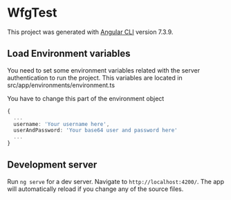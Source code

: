 # WfgTest

This project was generated with [Angular CLI](https://github.com/angular/angular-cli) version 7.3.9.

## Load Environment variables

You need to set some environment variables related with the server authentication to run the project. This variables are located in src/app/environments/environment.ts

You have to change this part of the environment object

```TypeScript
{
  ...
  username: 'Your username here',
  userAndPassword: 'Your base64 user and password here'
  ...
}
```

## Development server

Run `ng serve` for a dev server. Navigate to `http://localhost:4200/`. The app will automatically reload if you change any of the source files.
